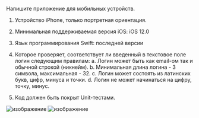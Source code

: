 Напишите приложение для мобильных устройств.
1. Устройство iPhone, только портретная ориентация.
2. Минимальная поддерживаемая версия iOS: iOS 12.0
    
3. Язык программирования Swift: последней версии
4. Которое проверяет, соответствует ли введенный в текстовое поле логин следующим
правилам:
a. Логин может быть как email-ом так и обычной строкой (никнейм).
b. Минимальная длина логина - 3 символа, максимальная - 32.
c. Логин может состоять из латинских букв, цифр, минуса и точки.
d. Логин не может начинаться на цифру, точку, минус.
5. Код должен быть покрыт Unit-тестами.

![изображение](https://user-images.githubusercontent.com/3084720/132683846-d28f44e0-db6a-405b-bc27-3b70e6eec6ed.png) ![изображение](https://user-images.githubusercontent.com/3084720/132684003-f9c9a2c1-d9b2-4766-b807-3d6452705123.png)

